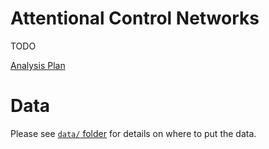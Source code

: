# Attentional Control Networks

TODO


[Analysis Plan](https://docs.google.com/document/d/17bTvlyH8pX1pIjn28PLyDpQGEmSQ2wki0fiB5TeDuaE/edit?usp=sharing)

# Data

Please see [`data/` folder](data/) for details on where to put the data.